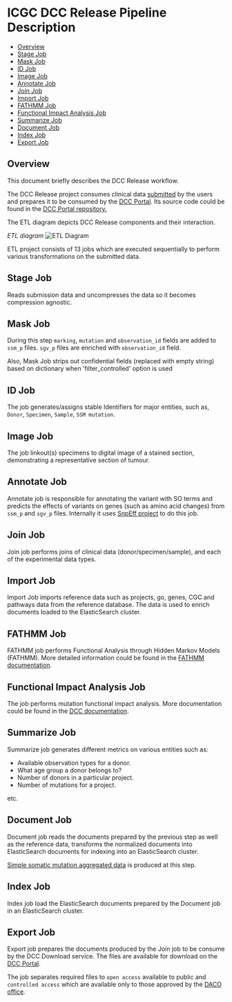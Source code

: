 ICGC DCC Release Pipeline Description
===

- [Overview](#overview)
- [Stage Job](#stage)
- [Mask Job](#mask)
- [ID Job](#id)
- [Image Job](#image)
- [Annotate Job](#annotate)
- [Join Job](#join)
- [Import Job](#import)
- [FATHMM Job](#fathmm)
- [Functional Impact Analysis Job](#fi)
- [Summarize Job](#summarize)
- [Document Job](#document)
- [Index Job](#index)
- [Export Job](#export)

## <a name="overview"></a> Overview

This document briefly describes the DCC Release workflow. 

The DCC Release project consumes clinical data [submitted](http://docs.icgc.org/submission/about/) by the users and prepares it to be consumed by the [DCC Portal](https://dcc.icgc.org/). Its source code could be found in the [DCC Portal repository.](https://github.com/icgc-dcc/dcc-portal)

The ETL diagram depicts DCC Release components and their interaction.

*<a name="etl_diagram"></a>ETL diagram*
![ETL Diagram](docs/images/DCC_Release.png)

ETL project consists of 13 jobs which are executed sequentially to perform various transformations on the submitted data.

## <a name="stage"></a> Stage Job
Reads submission data and uncompresses the data so it becomes compression agnostic.

## <a name="mask"></a> Mask Job
During this step `marking`, `mutation` and `observation_id` fields are added to `ssm_p` files. `sgv_p` files are enriched with `observation_id` field.

Also, Mask Job strips out confidential fields (replaced with empty string) based on dictionary when 'filter_controlled' option is used

## <a name="id"></a> ID Job
The job generates/assigns stable Identifiers for major entities, such as, `Donor`, `Specimen`, `Sample`, `SSM mutation`.

## <a name="image"></a> Image Job
The job linkout(s) specimens to digital image of a stained section, demonstrating a representative section of tumour.

## <a name="annotate"></a> Annotate Job
Annotate job is responsible for annotating the variant with SO terms and predicts the effects of variants on genes (such as amino acid changes) from `ssm_p` and `sgv_p` files. Internally it uses [SnpEff project](http://snpeff.sourceforge.net/) to do this job.

## <a name="join"></a> Join Job
Join job performs joins of clinical data (donor/specimen/sample), and each of the experimental data types.

## <a name="import"></a> Import Job
Import Job imports reference data such as projects, go, genes, CGC and pathways data from the reference database. The data is used to enrich documents loaded to the ElasticSearch cluster.

## <a name="fathmm"></a> FATHMM Job
FATHMM job performs Functional Analysis through Hidden Markov Models (FATHMM). More detailed information could be found in the [FATHMM documentation](FATHMM.md).

## <a name="fi"></a> Functional Impact Analysis Job
The job performs mutation functional impact analysis. More documentation could be found in the [DCC documentation](http://docs.icgc.org/portal/methods/#mutation-function-impact-prediction).

## <a name="summarize"></a> Summarize Job
Summarize job generates different metrics on various entities such as:

- Available observation types for a donor.
- What age group a donor belongs to?
- Number of donors in a particular project.
- Number of mutations for a project.

etc.

## <a name="document"></a> Document Job
Document job reads the documents prepared by the previous step as well as the reference data, transforms the normalized documents into ElasticSearch documents for indexing into an ElasticSearch cluster.

[Simple somatic mutation aggregated data](https://dcc.icgc.org/releases/current/Summary) is produced at this step.

## <a name="index"></a> Index Job
Index job load the ElasticSearch documents prepared by the Document job in an ElasticSearch cluster.

## <a name="export"></a> Export Job
Export job prepares the documents produced by the Join job to be consume by the DCC Download service. The files are available for download on the [DCC Portal](https://dcc.icgc.org/releases).

The job separates required files to `open access` available to public and `controlled access` which are available only to those approved by the [DACO office](https://icgc.org/daco).









